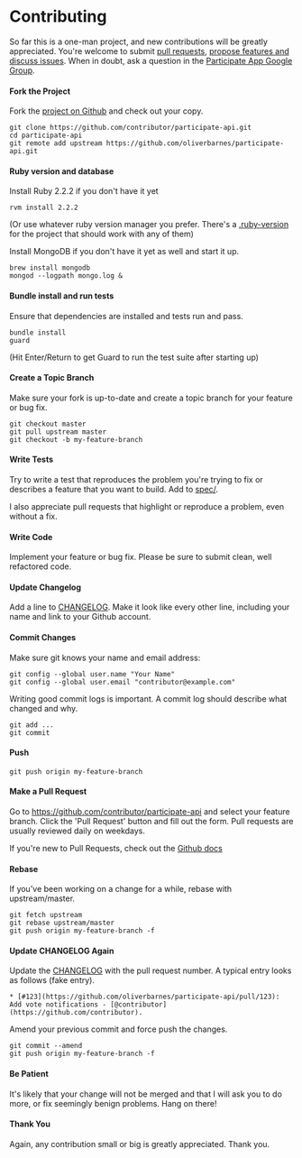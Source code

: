 Contributing
============

So far this is a one-man project, and new contributions will be greatly appreciated. You're welcome to submit [pull requests](https://github.com/oliverbarnes/participate-api/pulls), [propose features and discuss issues](https://github.com/oliverbarnes/participate-api/issues). When in doubt, ask a question in the [Participate App Google Group](https://groups.google.com/forum/#!forum/participate-app).

#### Fork the Project

Fork the [project on Github](https://github.com/oliverbarnes/participate-api) and check out your copy.

```
git clone https://github.com/contributor/participate-api.git
cd participate-api
git remote add upstream https://github.com/oliverbarnes/participate-api.git
```

#### Ruby version and database

Install Ruby 2.2.2 if you don't have it yet

```
rvm install 2.2.2
```

(Or use whatever ruby version manager you prefer. There's a [.ruby-version](.ruby-version) for the project that should work with any of them)

Install MongoDB if you don't have it yet as well and start it up.

```
brew install mongodb
mongod --logpath mongo.log &
```

#### Bundle install and run tests

Ensure that dependencies are installed and tests run and pass.

```
bundle install
guard
```

(Hit Enter/Return to get Guard to run the test suite after starting up)

#### Create a Topic Branch

Make sure your fork is up-to-date and create a topic branch for your feature or bug fix.

```
git checkout master
git pull upstream master
git checkout -b my-feature-branch
```

#### Write Tests

Try to write a test that reproduces the problem you're trying to fix or describes a feature that you want to build. Add to [spec/](spec/).

I also appreciate pull requests that highlight or reproduce a problem, even without a fix.

#### Write Code

Implement your feature or bug fix. Please be sure to submit clean, well refactored code.

#### Update Changelog

Add a line to [CHANGELOG](CHANGELOG.md). Make it look like every other line, including your name and link to your Github account.

#### Commit Changes

Make sure git knows your name and email address:

```
git config --global user.name "Your Name"
git config --global user.email "contributor@example.com"
```

Writing good commit logs is important. A commit log should describe what changed and why.

```
git add ...
git commit
```

#### Push

```
git push origin my-feature-branch
```

#### Make a Pull Request

Go to https://github.com/contributor/participate-api and select your feature branch. Click the 'Pull Request' button and fill out the form. Pull requests are usually reviewed daily on weekdays.

If you're new to Pull Requests, check out the [Github docs](https://help.github.com/articles/using-pull-requests)

#### Rebase

If you've been working on a change for a while, rebase with upstream/master.

```
git fetch upstream
git rebase upstream/master
git push origin my-feature-branch -f
```

#### Update CHANGELOG Again

Update the [CHANGELOG](CHANGELOG.md) with the pull request number. A typical entry looks as follows (fake entry).

```
* [#123](https://github.com/oliverbarnes/participate-api/pull/123): Add vote notifications - [@contributor](https://github.com/contributor).
```

Amend your previous commit and force push the changes.

```
git commit --amend
git push origin my-feature-branch -f
```

#### Be Patient

It's likely that your change will not be merged and that I will ask you to do more, or fix seemingly benign problems. Hang on there!

#### Thank You

Again, any contribution small or big is greatly appreciated. Thank you.
